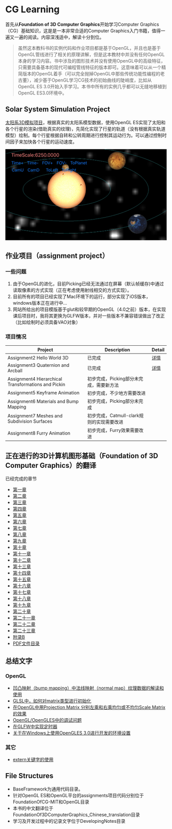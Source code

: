 # CG Learning
首先从**Foundation of 3D Computer Graphics**开始学习Computer Graphics（CG）基础知识，这是是一本非常合适的Computer Graphics入门书籍，值得一遍又一遍的阅读。内容深浅适中，解读十分到位。

> 虽然这本教科书的实例代码和作业项目都是基于OpenGL，并且也是基于OpenGL管线进行了相关的原理讲解，但是这本教材中并没有任何OpenGL本身的学习内容。书中涉及的图形技术并没有使用OpenGL中的高级特征，只需要具备基本的现代可编程管线特征的版本即可。这意味着可以从一个精简版本的OpenGL着手（可以完全抛掉OpenGL中那些传统功能性编程的老古董），减少基于OpenGL学习CG技术的初始曲线的陡峭度，比如从OpenGL ES 3.0开始入手学习。本书中所有的实例几乎都可以无缝地移植到OpenGL ES3.0环境中。

## Solar System Simulation Project
[太阳系3D模拟项目](https://github.com/nintymiles/SolarSystemSimulation)，根据真实的太阳系模型数据，使用OpenGL ES实现了太阳和各个行星的渲染(借助真实的纹理)，先简化实现了行星的轨道（没有根据真实轨道模型）绘制。每个行星根据自转和公转周期进行控制其运动行为。可以通过控制时间因子来加快各个行星的运动速度。

![太阳系3D模拟项目截图](DevelopingNotes/media/sss_screenshot.jpg)

## 作业项目（assignment project）
### 一些问题

1. 由于OpenGL的进化，目前Picking已经无法通过在屏幕（默认帧缓存)中通过读取像素的方式实现（正在考虑使用射线相交的方式实现）。  
2. 目前所有的项目已经实现了Mac环境下的运行，部分实现了iOS版本，windows版本正在进行中...
3. 网站所给出的项目模版基于glut和较早期的OpenGL（4.0之前）版本，在实现课后项目时，我将其更换为GLFW版本，并对一些版本不兼容错误做出了改正（比如绘制时必须具备VAO对象）

### 项目情况
| Project | Description | Detail |
| --- | --- | --- | 
| Assignment2 Hello World 3D| 已完成 | [详情](OpenGL/FoundationOfCG/Assignment2/readme.md)  |
| Assignment3 Quaternion and Arcball| 已完成 |  [详情](OpenGL/FoundationOfCG/Assignment3/readme.md)   |
| Assignment4 Hierarchical Transformations and Pickin| 初步完成，Picking部分未完成，需要新方法 |  |
| Assignment5 Keyframe Animation| 初步完成，不少地方需要改进 |   |
| Assignment6 Materials and Bump Mapping| 初步完成，Picking部分未完成 |    |
| Assignment7 Meshes and Subdivision Surfaces| 初步完成，Catmull-clark规则的实现需要改进 |    |
| Assignment8 Furry Animation| 初步完成，Furry效果需要改进 |   |

## 正在进行的3D计算机图形基础（**Foundation of 3D Computer Graphics**）的翻译
已经完成的章节

- [第一章](FoundationOf3DComputerGraphics_Chinese_translation/PDF/Chapter01-Introduction.pdf)
- [第二章](FoundationOf3DComputerGraphics_Chinese_translation/PDF/Chapter02-Linear.pdf)
- [第三章](FoundationOf3DComputerGraphics_Chinese_translation/PDF/Chapter03-Affine.pdf)
- [第四章](FoundationOf3DComputerGraphics_Chinese_translation/PDF/Chapter04-Respect.pdf)
- [第五章](FoundationOf3DComputerGraphics_Chinese_translation/PDF/Chapter05-Frames-In-Graphics.pdf)
- [第六章](FoundationOf3DComputerGraphics_Chinese_translation/PDF/Chapter06-HelloWorld3D.pdf)
- [第七章](FoundationOf3DComputerGraphics_Chinese_translation/PDF/Chapter07-Quaternions.pdf)
- [第八章](FoundationOf3DComputerGraphics_Chinese_translation/PDF/Chapter08-BallsTrackAndArc.pdf)
- [第九章](FoundationOf3DComputerGraphics_Chinese_translation/PDF/Chapter09-Smooth-Interpolation.pdf)
- [第十章](FoundationOf3DComputerGraphics_Chinese_translation/PDF/Chapter10-Projection.pdf)
- [第十一章](FoundationOf3DComputerGraphics_Chinese_translation/PDF/Chapter11-Depth.pdf)
- [第十二章](FoundationOf3DComputerGraphics_Chinese_translation/PDF/Chapter12-From-Vertex-To-Pixel.pdf)
- [第十三章](FoundationOf3DComputerGraphics_Chinese_translation/PDF/Chapter13-Rational-Linear-Interpolation.pdf)
- [第十四章](FoundationOf3DComputerGraphics_Chinese_translation/PDF/Chapter14-Materials.pdf)
- [第十五章](FoundationOf3DComputerGraphics_Chinese_translation/PDF/Chapter15_texture_mapping.pdf)
- [第十六章](FoundationOf3DComputerGraphics_Chinese_translation/PDF/Chapter16-Sampling.pdf)
- [第十七章](FoundationOf3DComputerGraphics_Chinese_translation/PDF/Chapter17_Reconstruction.pdf)
- [第十八章](FoundationOf3DComputerGraphics_Chinese_translation/PDF/Chapter18_Resampling.pdf)
- [第十九章](FoundationOf3DComputerGraphics_Chinese_translation/PDF/Chapter19_Color.pdf)
- [第二十章](FoundationOf3DComputerGraphics_Chinese_translation/PDF/Chapter20-WhatIsRayTracing.pdf)
- [第二十一章](FoundationOf3DComputerGraphics_Chinese_translation/PDF/Chapter21-Light.pdf)
- [第二十二章](FoundationOf3DComputerGraphics_Chinese_translation/PDF/Chapter22-GeometricModelingBasicIntrodcution.pdf)
- [第二十三章](FoundationOf3DComputerGraphics_Chinese_translation/PDF/Chapter23-Animation.pdf)
- [附录B](FoundationOf3DComputerGraphics_Chinese_translation/PDF/Appendix-B.pdf)
- [PDF文件目录](FoundationOf3DComputerGraphics_Chinese_translation/PDF/)

## 总结文字
### OpenGL

- [凹凸映射（bump mapping）中法线映射（normal map）纹理数据的解读和使用](DevelopingNotes/the-normal-map-of-bump-mapping-2019-12-19.md)
- [GLSL中，如何对matrix类型进行初始化](DevelopingNotes/Matrix-Initialization-In-GLSL-2019-12-20.md)
- [在OpenGL中用Projection Matrix 分别左乘和右乘均匀或不均匀Scale Matrix的效果](DevelopingNotes/About-ProjectionMatrix-Left-Right-Multiplied-By-Diff-Scale-Matrix.md)
- [OpenGL/OpenGLES中的调试问题](DevelopingNotes/opengl_debugging_notes.md)
- [在GLFW中实现定时器](DevelopingNotes/about_glfw_timer_and_vertice_animation.md)
- [关于在Windows上使用OpenGLES 3.0进行开发的环境设置](DevelopingNotes/OpenGLES_Development_Environment_Setting_Issues.md)

### 其它
- [extern关键字的使用](cpp-the-use-of-extern-keyword-2019-12-19.md)

## File Structures

- BaseFramework为通用代码目录。
- 针对OpenGL ES和OpenGL平台的assignments项目代码分别位于FoundationOfCG-MIT和OpenGL目录
- 本书的中文翻译位于FoundationOf3DComputerGraphics_Chinese_translation目录
- 学习及开发过程中的记录文字位于DevelopingNotes目录


